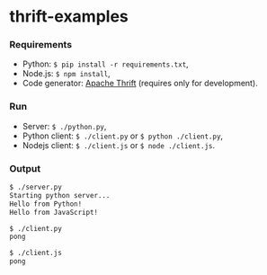 # thrift-examples

### Requirements
* Python: `$ pip install -r requirements.txt`,
* Node.js: `$ npm install`,
* Code generator: [Apache Thrift](https://thrift.apache.org/) (requires only for development).

### Run
* Server: `$ ./python.py`,
* Python client: `$ ./client.py` or `$ python ./client.py`,
* Nodejs client: `$ ./client.js` or `$ node ./client.js`.

### Output
```bash
$ ./server.py
Starting python server...
Hello from Python!
Hello from JavaScript!
```
```bash
$ ./client.py
pong
```
```bash
$ ./client.js
pong
```
